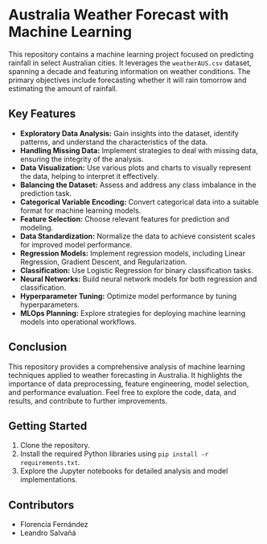 # Australia Weather Forecast with Machine Learning

This repository contains a machine learning project focused on predicting rainfall in select Australian cities. It leverages the `weatherAUS.csv` dataset, spanning a decade and featuring information on weather conditions. The primary objectives include forecasting whether it will rain tomorrow and estimating the amount of rainfall.

## Key Features

- **Exploratory Data Analysis:** Gain insights into the dataset, identify patterns, and understand the characteristics of the data.
- **Handling Missing Data:** Implement strategies to deal with missing data, ensuring the integrity of the analysis.
- **Data Visualization:** Use various plots and charts to visually represent the data, helping to interpret it effectively.
- **Balancing the Dataset:** Assess and address any class imbalance in the prediction task.
- **Categorical Variable Encoding:** Convert categorical data into a suitable format for machine learning models.
- **Feature Selection:** Choose relevant features for prediction and modeling.
- **Data Standardization:** Normalize the data to achieve consistent scales for improved model performance.
- **Regression Models:** Implement regression models, including Linear Regression, Gradient Descent, and Regularization.
- **Classification:** Use Logistic Regression for binary classification tasks.
- **Neural Networks:** Build neural network models for both regression and classification.
- **Hyperparameter Tuning:** Optimize model performance by tuning hyperparameters.
- **MLOps Planning:** Explore strategies for deploying machine learning models into operational workflows.

## Conclusion

This repository provides a comprehensive analysis of machine learning techniques applied to weather forecasting in Australia. It highlights the importance of data preprocessing, feature engineering, model selection, and performance evaluation. Feel free to explore the code, data, and results, and contribute to further improvements.

## Getting Started

1. Clone the repository.
2. Install the required Python libraries using `pip install -r requirements.txt`.
3. Explore the Jupyter notebooks for detailed analysis and model implementations.

## Contributors

- Florencia Fernández
- Leandro Salvañá

